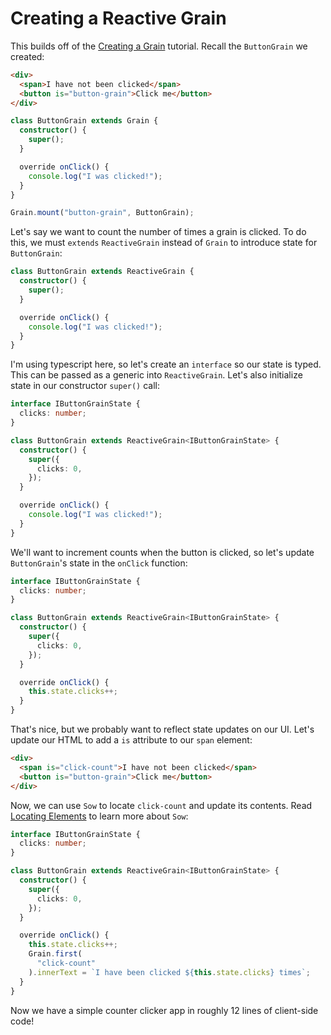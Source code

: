 # Creating a Reactive Grain

This builds off of the [Creating a Grain](/creating-a-grain.md) tutorial. Recall the `ButtonGrain` we created:

```html
<div>
  <span>I have not been clicked</span>
  <button is="button-grain">Click me</button>
</div>
```

```ts
class ButtonGrain extends Grain {
  constructor() {
    super();
  }

  override onClick() {
    console.log("I was clicked!");
  }
}

Grain.mount("button-grain", ButtonGrain);
```

Let's say we want to count the number of times a grain is clicked. To do this, we must `extends` `ReactiveGrain` instead of `Grain` to introduce state for `ButtonGrain`:

```ts
class ButtonGrain extends ReactiveGrain {
  constructor() {
    super();
  }

  override onClick() {
    console.log("I was clicked!");
  }
}
```

I'm using typescript here, so let's create an `interface` so our state is typed. This can be passed as a generic into `ReactiveGrain`. Let's also initialize state in our constructor `super()` call:

```ts
interface IButtonGrainState {
  clicks: number;
}

class ButtonGrain extends ReactiveGrain<IButtonGrainState> {
  constructor() {
    super({
      clicks: 0,
    });
  }

  override onClick() {
    console.log("I was clicked!");
  }
}
```

We'll want to increment counts when the button is clicked, so let's update `ButtonGrain`'s state in the `onClick` function:

```ts
interface IButtonGrainState {
  clicks: number;
}

class ButtonGrain extends ReactiveGrain<IButtonGrainState> {
  constructor() {
    super({
      clicks: 0,
    });
  }

  override onClick() {
    this.state.clicks++;
  }
}
```

That's nice, but we probably want to reflect state updates on our UI. Let's update our HTML to add a `is` attribute to our `span` element:

```html
<div>
  <span is="click-count">I have not been clicked</span>
  <button is="button-grain">Click me</button>
</div>
```

Now, we can use `Sow` to locate `click-count` and update its contents. Read [Locating Elements](/locating-elements.md) to learn more about `Sow`:

```ts
interface IButtonGrainState {
  clicks: number;
}

class ButtonGrain extends ReactiveGrain<IButtonGrainState> {
  constructor() {
    super({
      clicks: 0,
    });
  }

  override onClick() {
    this.state.clicks++;
    Grain.first(
      "click-count"
    ).innerText = `I have been clicked ${this.state.clicks} times`;
  }
}
```

Now we have a simple counter clicker app in roughly 12 lines of client-side code!
